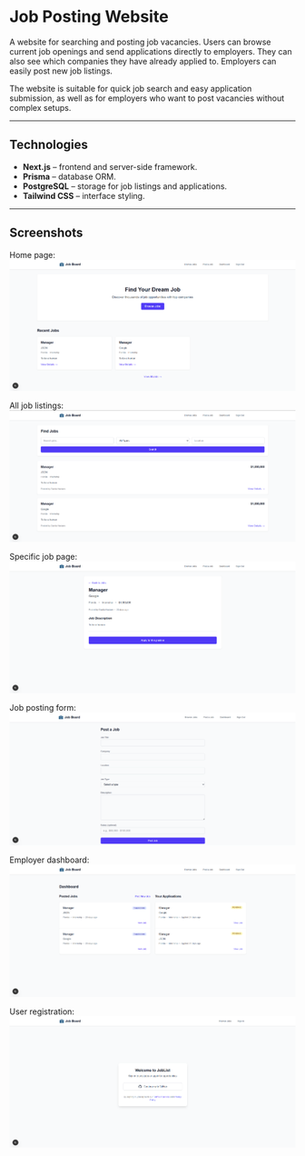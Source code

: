 # Job Posting Website

A website for searching and posting job vacancies. Users can browse current job openings and send applications directly to employers. They can also see which companies they have already applied to. Employers can easily post new job listings.  

The website is suitable for quick job search and easy application submission, as well as for employers who want to post vacancies without complex setups.

---

## Technologies

- **Next.js** – frontend and server-side framework.  
- **Prisma** – database ORM.  
- **PostgreSQL** – storage for job listings and applications.  
- **Tailwind CSS** – interface styling.  

---

## Screenshots

Home page:  
![Home page](/public/screenshots/main_page.png)

All job listings:  
![All jobs](/public/screenshots/all_jobs.png)

Specific job page:  
![Job page](/public/screenshots/job-page.png)

Job posting form:  
![Post job](/public/screenshots/post_job.png)

Employer dashboard:  
![Dashboard](/public/screenshots/dashboard.png)

User registration:  
![Registration](/public/screenshots/registration.png)